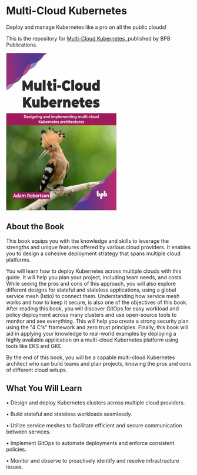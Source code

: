 # Multi-Cloud Kubernetes

Deploy and manage Kubernetes like a pro on all the public clouds!

This is the repository for [Multi-Cloud Kubernetes
](https://bpbonline.com/products/multi-cloud-kubernetes?variant=43369106866376),published by BPB Publications.

<img src="9789355517029.jpg">

## About the Book
This book equips you with the knowledge and skills to leverage the strengths and unique features offered by various cloud providers. It enables you to design a cohesive deployment strategy that spans multiple cloud platforms.

You will learn how to deploy Kubernetes across multiple clouds with this guide.  It will help you plan your project, including team needs, and costs. While seeing the pros and cons of this approach, you will also explore different designs for stateful and stateless applications, using a global service mesh (Istio) to connect them. Understanding how service mesh works and how to keep it secure, is also one of the objectives of this book. After reading this book, you will discover GitOps for easy workload and policy deployment across many clusters and use open-source tools to monitor and see everything. This will help you create a strong security plan using the "4 C's" framework and zero trust principles. Finally, this book will aid in applying your knowledge to real-world examples by deploying a highly available application on a multi-cloud Kubernetes platform using tools like EKS and GKE.

By the end of this book, you will be a capable multi-cloud Kubernetes architect who can  build teams and plan projects, knowing the pros and cons of different cloud setups.

## What You Will Learn
• Design and deploy Kubernetes clusters across multiple cloud providers.

• Build stateful and stateless workloads seamlessly.

• Utilize service meshes to facilitate efficient and secure communication between services.

• Implement GitOps to automate deployments and enforce consistent policies.

• Monitor and observe to proactively identify and resolve infrastructure issues.

